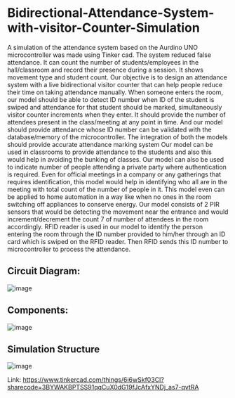 # Bidirectional-Attendance-System-with-visitor-Counter-Simulation
A simulation of the attendance system based on the Aurdino UNO microcontroller was made using Tinker cad. The system reduced false attendance. It can count the number of students/employees in the hall/classroom and record their presence during a session. It shows movement type and student count.
Our objective is to design an attendance system with a live bidirectional visitor counter that can help people reduce their time on taking attendance manually. When someone enters the room, our model should be able to detect ID number when ID of the student is swiped and attendance for that student should be marked, simultaneously visitor counter increments when they enter. It should provide the number of attendees present in the class/meeting at any point in time. And our model should provide attendance whose ID number can be validated with the database/memory of the microcontroller. The integration of both the models should provide accurate attendance marking system
Our model can be used in classrooms to provide attendance to the students and also this would help in avoiding the bunking of classes. Our model can also be used to indicate number of people attending a private party where authentication is required. Even for official meetings in a company or any gatherings that requires identification, this model would help in identifying who all are in the meeting with total count of the number of people in it. This model even can be applied to home automation in a way like when no ones in the room switching off appliances to conserve energy.
Our model consists of 2 PIR sensors that would be detecting the movement near the entrance and would increment/decrement the count 7 of number of attendees in the room accordingly. RFID reader is used in our model to identify the person entering the room through the ID number provided to him/her through an ID card which is swiped on the RFID reader. Then RFID sends this ID number to microcontroller to process the attendance.

## Circuit Diagram:
![image](https://github.com/pulak2002/Bidirectional-Attendance-System-with-visitor-Counter-Simulation/assets/110912267/ad5ac3de-7de9-4e21-a5c8-eaf6eaf854cb)

## Components:
![image](https://github.com/pulak2002/Bidirectional-Attendance-System-with-visitor-Counter-Simulation/assets/110912267/a6f44559-f907-47c3-8bde-4f7faa4e1725)

## Simulation Structure
![image](https://github.com/pulak2002/Bidirectional-Attendance-System-with-visitor-Counter-Simulation/assets/110912267/84785be6-ee45-44ba-8fc7-b3c371c033d7)

Link: https://www.tinkercad.com/things/6i6wSkf03Cl?sharecode=3BYWAKBPTSS91qqCuX0dG19fJcAfxYNDj_as7-qvtRA
